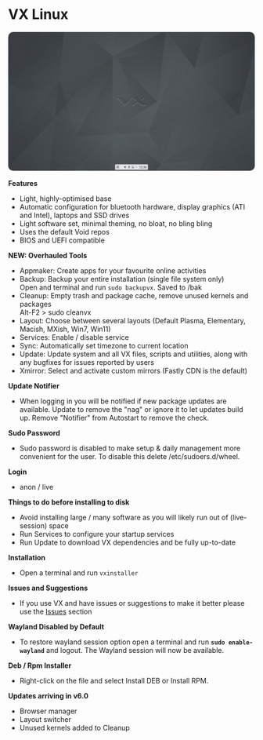 # VX Linux
<img src="https://github.com/VX-Linux/main/blob/main/preview.jpg" style="width:960px;border-radius:10px!important;">

**Features**
- Light, highly-optimised base
- Automatic configuration for bluetooth hardware, display graphics (ATI and Intel), laptops and SSD drives
- Light software set, minimal theming, no bloat, no bling bling
- Uses the default Void repos
- BIOS and UEFI compatible

**NEW: Overhauled Tools**
- Appmaker: Create apps for your favourite online activities
- Backup: Backup your entire installation (single file system only)<br>Open and terminal and run <code>sudo backupvx</code>. Saved to /bak
- Cleanup: Empty trash and package cache, remove unused kernels and packages<br>Alt-F2 > sudo cleanvx
- Layout: Choose between several layouts (Default Plasma, Elementary, Macish, MXish, Win7, Win11)
- Services: Enable / disable service
- Sync: Automatically set timezone to current location
- Update: Update system and all VX files, scripts and utilities, along with any bugfixes for issues reported by users
- Xmirror: Select and activate custom mirrors (Fastly CDN is the default)

**Update Notifier**
- When logging in you will be notified if new package updates are available. Update to remove the "nag" or ignore it to let updates build up. Remove "Notifier" from Autostart to remove the check.

**Sudo Password**
- Sudo password is disabled to make setup & daily management more convenient for the user. To disable this delete /etc/sudoers.d/wheel. 

**Login**
- anon / live

**Things to do before installing to disk**
- Avoid installing large / many software as you will likely run out of (live-session) space
- Run Services to configure your startup services
- Run Update to download VX dependencies and be fully up-to-date

**Installation**
- Open a terminal and run <code>vxinstaller</code>

**Issues and Suggestions**
- If you use VX and have issues or suggestions to make it better please use the <a href="https://github.com/VX-Linux/main/issues">Issues</a> section

**Wayland Disabled by Default**
- To restore wayland session option open a terminal and run <code><b>sudo enable-wayland</b></code> and logout. The Wayland session will now be available.

**Deb / Rpm Installer**
- Right-click on the file and select Install DEB or Install RPM.

**Updates arriving in v6.0**
- Browser manager
- Layout switcher
- Unused kernels added to Cleanup
